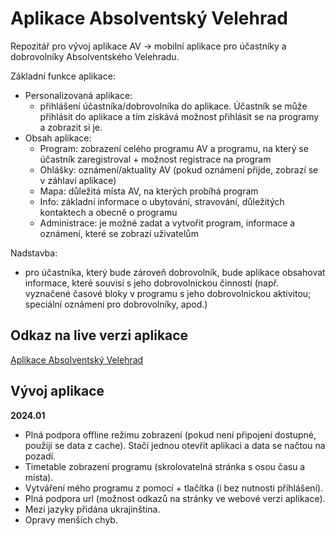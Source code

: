 # Aplikace Absolventský Velehrad

Repozitář pro vývoj aplikace AV -> mobilní aplikace pro účastníky a dobrovolníky Absolventského Velehradu.

Základní funkce aplikace:
- Personalizovaná aplikace:
  -  přihlášení účastníka/dobrovolníka do aplikace. Účastník se může přihlásit do aplikace a tím získává možnost přihlásit se na programy a zobrazit si je.
- Obsah aplikace:
  - Program: zobrazení celého programu AV a programu, na který se účastník zaregistroval + možnost registrace na program
  - Ohlášky: oznámení/aktuality AV (pokud oznámení přijde, zobrazí se v záhlaví aplikace)
  - Mapa: důležitá místa AV, na kterých probíhá program
  - Info: základní informace o ubytování, stravování, důležitých kontaktech a obecně o programu
  - Administrace: je možné zadat a vytvořit program, informace a oznámení, které se zobrazí uživatelům

Nadstavba:
- pro účastníka, který bude zároveň dobrovolník, bude aplikace obsahovat informace, které souvisí s jeho dobrovolnickou činností (např. vyznačené časové bloky v programu s jeho dobrovolnickou aktivitou; speciální oznámení pro dobrovolníky, apod.)


## Odkaz na live verzi aplikace

[Aplikace Absolventský Velehrad](https://av23.cz)


## Vývoj aplikace

**2024.01**
- Plná podpora offline režimu zobrazení (pokud není připojení dostupné, použijí se data z cache). Stačí jednou otevřít aplikaci a data se načtou na pozadí.
- Timetable zobrazení programu (skrolovatelná stránka s osou času a místa).
- Vytváření mého programu z pomocí + tlačítka (i bez nutnosti přihlášení).
- Plná podpora url (možnost odkazů na stránky ve webové verzi aplikace).
- Mezi jazyky přidána ukrajinština.
- Opravy menších chyb.





